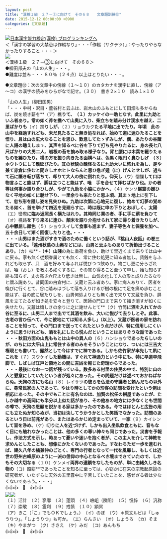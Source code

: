 ```yaml
---
layout: post
title: "漢検１級　２７－③に向けて　その６８　　文章題訓練㉜"
date: 2015-12-12 00:00:00 +0900
categories: [文章題]
---
```


[![](/syuusyuu9701/assets/images/漢検１級-２７－③に向けて-その６８-文章題訓練㉜-br_c_3028_1.gif)](http://blog.with2.net/link.php?1659096:3028 "日本漢字能力検定(漢検) ブログランキングへ")[日本漢字能力検定(漢検) ブログランキングへ](http://blog.with2.net/link.php?1659096:3028)  
＜「漢字の学習の大禁忌は作輟なり」・・・「作輟（サクテツ）」：やったりやらなかったりすること・・・＞  
![](/syuusyuu9701/assets/images/漢検１級-２７－③に向けて-その６８-文章題訓練㉜-e3a55c89cd2df99d6cb3111ec5559479.jpg)  
＜漢検１級　２７－③に向けて　その６８＞  
●柳田邦夫の「山の人生」・・・。  
●難度は並み・・・８０％（２４点）以上はとりたい・・・。  
  
●文章題㉜：次の文章中の傍線（１～１０）のカタカナを漢字に直し、傍線（ア～コ）の漢字の読みをひらがなで記せ。（３０）　書き２×１０　読み１×１０  
  
「山の人生」（柳田国男）  
「・・・中村・沢目・蘆谷村と云ふは、岩木山のふもとにして田畑も多からねば、炭を焼き薪を**（ア）樵**りて、　**（１）カッケイ**の一助となす。此里に九助といふ者あり。常の如く斧を携へて山奥に入り、柴立ちを踏み分け渓水を越え、二里ばかりも**（イ）躋**りしが、**（２）リョウカク**たる平地に出でたり。年頃　此の山中を経過すれども、未だ見たること無き処なれば、始めて道に迷ひたることを悟り、且は山の広大なることを思ひ、歎息してたゝずみしが、偶、あたりの谷蔭に人語の聴えしまゝ、其声を知るべに谷を下りて打ち見やりたるに、身の長七八尺ばかりの大男二人、岩根の苔を摘み取る様子なり。背と腰には木葉を綴りたるものを纏ひたり。横の方を振り向きたる面構へは、色黒く眼円く鼻ひしげ　**（３）ホウトウ**にして鬚延びたり。其の状貌の醜怪なるに九助大いに怖れを為し、是や兼て赤倉に住むと聞きしオホヒトならんと思ひ急ぎ遁（に）げんとせしが、過ちて石に蹶き転び落ちて、却りて大人の傍に倒れたり。仰天し**（ウ）慴慄**して口は物言ふこと能はず、脚は立つこと能はず、唯　手を合せて拝むばかり也。かの者等は何事か語り合ひしが、やがて九助を小脇にかかへ、**（４）ケンソ**巌窟の嫌ひなく平地の如くに馳せ下り、一里余りも来たりと思ふ頃、其まゝ地上に引下して、忽ち形を隠し姿を見失ひぬ。九助は次第に心地元に復し、始めて幻夢の覚めたる如く、首を挙げて四辺を見廻らすに、時は既に申の下りとおぼしく、太陽**（エ）巒際**に臨み返照長く横たはれり。其時同じ業の者、手に手に薪を負ひて**（オ）樵路**を下り来るに逢ひ、顛末を語り介抱せられて家に帰り着きたりしが、心中鬱屈し顔色**（５）ショウスイ**して食事も進まず、妻子等色々と保養を加へ、五十余日して漸く回復したりと也。・・・  
・・・山男はまた酒がすきで酒のために働くという話が、『桃山人夜話』の巻三に出ている。「遠州秋葉の山奥などには、山男と云ふものありて折節出づることあり。**（カ）杣**・**（キ）山賤**の為に重荷を負ひ、助けて里近くまで来りては山中に戻る。家も無く従類眷属とても無く、常に住む処更に知る者無し。賃銭を与ふれども取らず、只　酒を好みて与ふれば悦びつつ飲めり。物ごし更に分らざれば、唖（おし）を教ふる如くするに、その覚り得ること至つて早し、始も知らず終も知らず、丈の高さ六尺より低きは無し。山気の化して人の形と成りたるなりと謂ふ説あり。昔同国の白倉村に、又蔵と云ふ者あり。家に病人ありて、医者を喚びに行くとて、谷に踏みはづして落ち入りけるが樹の根にて足を痛め歩むこと能はず、谷の底に居たりしを、山男何処よりとも無く出で来りて又蔵を負ひ、屏風を立てたるが如き処を安々と登りて、医師の門口まで来りて掻き消すが如くに失せたり。又蔵は嬉しさの余りに之に謝せんとて**（ク）竹筒**に酒を入れてかの谷に至るに、山男二人まで出でて其酒を飲み、大いに悦びて去りしとぞ。此事、古老の言ひ伝へて、今に彼地にては知る人多し」（以上）。又蔵が医者の家を訪れることを知って、その門口まで送ってくれたという点だけが、特に信用しにくいように思うけれども、酒を礼にしたら悦んだということはありそうな話であった  
・・・秋田方面の山鬼ももとは山中の異人の**（６）ハンショウ**であったらしいのが、のちには大平山上に常住する者のみをそういうことになり、ついには三吉大権現とも書いて、儼然として今はすでに神である。しかも佐竹家が率先して夙にこれを**（７）スウケイ**した動機は、すぐれて神通力という中にも、特に早道早飛脚で、しばしば江戸と領地との間に吉凶を報じた奇瑞からであった。  
・・・最後になお一つ話が残っている。数多ある村里の住民の中で、特別に山の人と懇意にしていたという者が処々にあった。その問題だけは述べておかねばならぬ。天狗の方にも名山**（８）レイサツ**の彼らを仏法の守護者と頼んだもの以外に、尋常民家の人であって、やはり時としてかの珍客の訪問を受けたという例は相応にあった。その中でもことに有名なのは、加賀の松任の餅屋であったが、たしか越中の高岡にも半分以上似た話があり、その他あの地方には少なくとも世間の噂で、天狗の恩顧を説かるる家は多かったのである。今ではほとんと広告の用にも立たぬか知らぬが、当初は決してうかうかとした笑話でなかった。訪問のあるという日は前兆があり、またはあらかじめ定まっていて、一家**（９）カイシン**して室を浄め、**（ケ）叨**りに人を近づけず、しかも出入坐臥飲食ともに、音もなく目にも触れなかったことは、他の多くの尊い神々も同じであった。災害を予報し、作法方式を示し、時あって憂いや迷いを抱く者が、この主人を介して神教を求めんとしたことも、想像にかたくないのであった。すなわちただ一歩を進むれば、建久八年の橘兼仲のごとく、専門の行者となって一代を風靡し、もしくは近世の野州古峰原のように一派の信仰の中心となるべき境まできていたので、しかもその大切なる**（１０）ケンメイ**両界の連鎖をなしたものが、単に由緒久しき名物の**（コ）餡餅**であったことを知るに至っては、心窃かに在来の宗教起原論の研究者が、いたずらに天外の五里霧中に辛苦していたことを、感ぜざる者は少なくないであろう。・・・」  
👍👍👍　🐑　👍👍👍  
![](/syuusyuu9701/assets/images/漢検１級-２７－③に向けて-その６８-文章題訓練㉜-0efee831dc89af41ce2c8348de867474.jpg)![](/syuusyuu9701/assets/images/漢検１級-２７－③に向けて-その６８-文章題訓練㉜-02d0db88078280e122570484ce2b50c1.jpg)  
（１）活計　（２）寥廓　（３）蓬頭　（４）嶮岨（険阻）　（５）憔悴　（６）汎称　（７）崇敬　（８）霊刹　（９）戒慎　（１０）顕冥　  
（ア）きこ（「こ」でもＯＫでしょう。）　（イ）のぼ　（ウ）＊原文ルビは「しゅうりつ」。「しょうりつ」も可か。　（エ）らんさい　（オ）しょうろ　（カ）そま　（キ）やまがつ　（ク）ささえ　（ケ）みだ　（コ）あんもち　  
👍👍👍　🐑　👍👍👍  
  